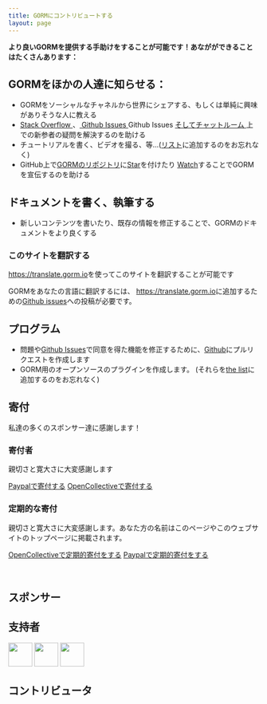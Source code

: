 ```yaml
---
title: GORMにコントリビュートする
layout: page
---
```


**より良いGORMを提供する手助けをすることが可能です！あながができることはたくさんあります：**

## GORMをほかの人達に知らせる：

* GORMをソーシャルなチャネルから世界にシェアする、もしくは単純に興味がありそうな人に教える
* [ Stack Overflow ](https://stackoverflow.com/questions/tagged/go-gorm)、[ Github Issues ](https://github.com/jinzhu/gorm/issues) Github Issues [ そしてチャットルーム ](/community.html#Chat) 上での新参者の疑問を解決するのを助ける
* チュートリアルを書く、ビデオを撮る、等...([リスト](/community.html)に追加するのをお忘れなく)
* GitHub上で[GORMのリポジトリ](https://github.com/jinzhu/gorm)に[Star](https://github.com/jinzhu/gorm/stargazers)を付けたり [Watch](https://github.com/jinzhu/gorm/watchers)することでGORMを宣伝するのを助ける

## ドキュメントを書く、執筆する

* 新しいコンテンツを書いたり、既存の情報を修正することで、GORMのドキュメントをより良くする

### このサイトを翻訳する

<https://translate.gorm.io>を使ってこのサイトを翻訳することが可能です

GORMをあなたの言語に翻訳するには、 <https://translate.gorm.io>に追加するための[Github issues](https://github.com/jinzhu/gorm.io/issues)への投稿が必要です。

## プログラム

* 問題や[Github Issues](https://github.com/jinzhu/gorm/issues)で同意を得た機能を修正するために、[Github](https://github.com/jinzhu/gorm)にプルリクエストを作成します
* GORM用のオープンソースのプラグインを作成します。 (それらを[the list](/community.html#Open-Sources)に追加するのをお忘れなく)

## 寄付

私達の多くのスポンサー達に感謝します！

### 寄付者

親切さと寛大さに大変感謝します

[Paypalで寄付する](https://www.paypal.me/zhangjinzhu) [OpenCollectiveで寄付する](https://opencollective.com/gorm)

### 定期的な寄付

親切さと寛大さに大変感謝します。あなた方の名前はこのページやこのウェブサイトのトップページに掲載されます。

[OpenCollectiveで定期的寄付をする](https://opencollective.com/gorm) [Paypalで定期的寄付をする](https://www.patreon.com/jinzhu)

<br />

## スポンサー

<object type="image/svg+xml" data="https://opencollective.com/gorm/tiers/sponsor.svg?avatarHeight=68&width=740"></object>

## 支持者

<div class="backers-list">
  
<a href="https://www.patreon.com/jeffprestes"><img style="width: 48px" src="http://i.imgur.com/7SPpyLw.jpg"></img></a>
<a href="https://www.patreon.com/user/creators?u=5447334"><img style="width: 48px" src="https://c8.patreon.com/2/400/5447334"></img></a>
<a href="https://www.patreon.com/user/creators?u=4875083"><img style="width: 48px" src="https://c8.patreon.com/2/100/4875083"></img></a>
</div>

<object type="image/svg+xml" data="https://opencollective.com/gorm/tiers/backer.svg?avatarHeight=48&width=740"></object>

## コントリビュータ

<object type="image/svg+xml" data="https://opencollective.com/gorm/contributors.svg?avatarHeight=32&width=740"></object>
